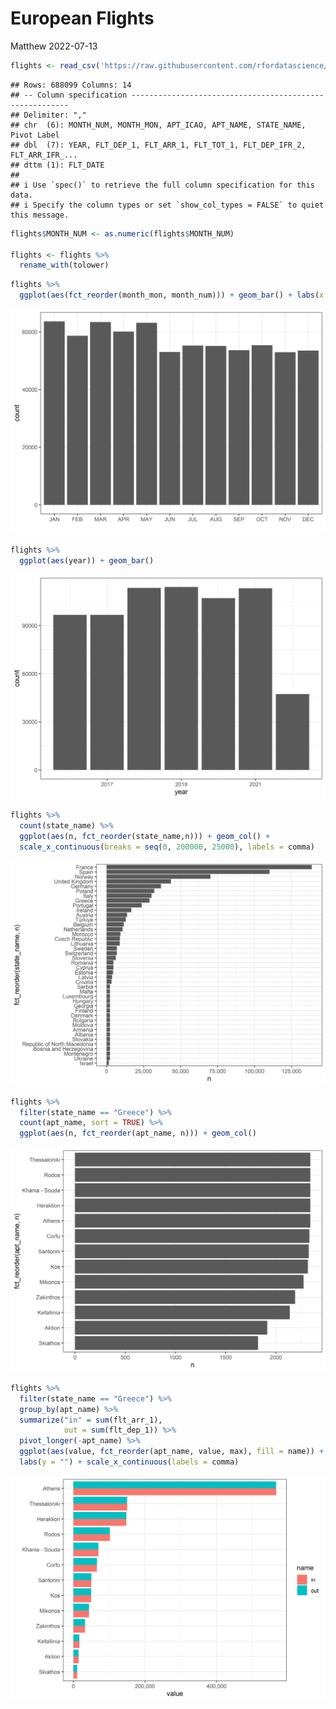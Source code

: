 European Flights
================
Matthew
2022-07-13

``` r
flights <- read_csv('https://raw.githubusercontent.com/rfordatascience/tidytuesday/master/data/2022/2022-07-12/flights.csv')
```

    ## Rows: 688099 Columns: 14
    ## -- Column specification --------------------------------------------------------
    ## Delimiter: ","
    ## chr  (6): MONTH_NUM, MONTH_MON, APT_ICAO, APT_NAME, STATE_NAME, Pivot Label
    ## dbl  (7): YEAR, FLT_DEP_1, FLT_ARR_1, FLT_TOT_1, FLT_DEP_IFR_2, FLT_ARR_IFR_...
    ## dttm (1): FLT_DATE
    ## 
    ## i Use `spec()` to retrieve the full column specification for this data.
    ## i Specify the column types or set `show_col_types = FALSE` to quiet this message.

``` r
flights$MONTH_NUM <- as.numeric(flights$MONTH_NUM)

flights <- flights %>% 
  rename_with(tolower)
```

``` r
flights %>% 
  ggplot(aes(fct_reorder(month_mon, month_num))) + geom_bar() + labs(x = "")
```

![](European-Flights_files/figure-gfm/unnamed-chunk-2-1.png)<!-- -->

``` r
flights %>% 
  ggplot(aes(year)) + geom_bar()
```

![](European-Flights_files/figure-gfm/unnamed-chunk-2-2.png)<!-- -->

``` r
flights %>% 
  count(state_name) %>% 
  ggplot(aes(n, fct_reorder(state_name,n))) + geom_col() +
  scale_x_continuous(breaks = seq(0, 200000, 25000), labels = comma)
```

![](European-Flights_files/figure-gfm/unnamed-chunk-2-3.png)<!-- -->

``` r
flights %>% 
  filter(state_name == "Greece") %>% 
  count(apt_name, sort = TRUE) %>% 
  ggplot(aes(n, fct_reorder(apt_name, n))) + geom_col()
```

![](European-Flights_files/figure-gfm/unnamed-chunk-3-1.png)<!-- -->

``` r
flights %>% 
  filter(state_name == "Greece") %>% 
  group_by(apt_name) %>% 
  summarize("in" = sum(flt_arr_1),
            out = sum(flt_dep_1)) %>% 
  pivot_longer(-apt_name) %>% 
  ggplot(aes(value, fct_reorder(apt_name, value, max), fill = name)) + geom_col(position = "dodge") +
  labs(y = "") + scale_x_continuous(labels = comma)
```

![](European-Flights_files/figure-gfm/unnamed-chunk-3-2.png)<!-- -->
